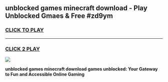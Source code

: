 
## unblocked games minecraft download - Play Unblocked Gmaes & Free #zd9ym
<h3>
<a href="https://news.freeplayer.one?title=unblocked_games_minecraft_download&ref=03M">CLICK TO PLAY</a></h3>
<hr>

<h3>
<a href="https://news.freeplayer.one?title=unblocked_games_minecraft_download&ref=03M">CLICK 2 PLAY</a>
  
</h3>

<a href="https://news.freeplayer.one?title=unblocked_games_minecraft_download&ref=03M"><img src="https://clearcache.store/games.png"></a>


**unblocked games minecraft download games unblocked: Your Gateway to Fun and Accessible Online Gaming**
